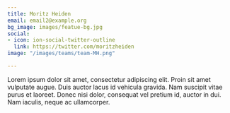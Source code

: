 ```yaml
---
title: Moritz Heiden
email: email2@example.org
bg_image: images/featue-bg.jpg
social:
- icon: ion-social-twitter-outline
  link: https://twitter.com/moritzheiden
image: "/images/teams/team-MH.png"

---
```

Lorem ipsum dolor sit amet, consectetur adipiscing elit. Proin sit amet vulputate augue. Duis auctor lacus id vehicula gravida. Nam suscipit vitae purus et laoreet.
Donec nisi dolor, consequat vel pretium id, auctor in dui. Nam iaculis, neque ac ullamcorper.